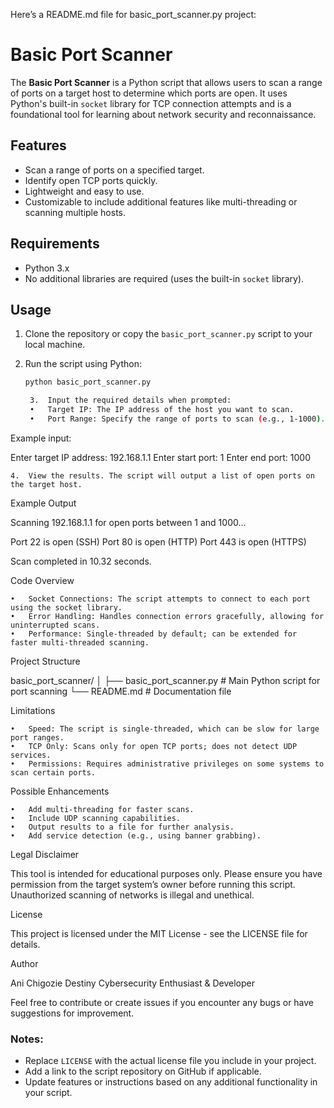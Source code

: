 Here’s a README.md file for basic_port_scanner.py project:

# Basic Port Scanner

The **Basic Port Scanner** is a Python script that allows users to scan a range of ports on a target host to determine which ports are open. It uses Python's built-in `socket` library for TCP connection attempts and is a foundational tool for learning about network security and reconnaissance.

## Features

- Scan a range of ports on a specified target.
- Identify open TCP ports quickly.
- Lightweight and easy to use.
- Customizable to include additional features like multi-threading or scanning multiple hosts.

## Requirements

- Python 3.x
- No additional libraries are required (uses the built-in `socket` library).

## Usage

1. Clone the repository or copy the `basic_port_scanner.py` script to your local machine.

2. Run the script using Python:
   ```bash
   python basic_port_scanner.py

	3.	Input the required details when prompted:
	•	Target IP: The IP address of the host you want to scan.
	•	Port Range: Specify the range of ports to scan (e.g., 1-1000).
Example input:

Enter target IP address: 192.168.1.1
Enter start port: 1
Enter end port: 1000


	4.	View the results. The script will output a list of open ports on the target host.

Example Output

Scanning 192.168.1.1 for open ports between 1 and 1000...

Port 22 is open (SSH)
Port 80 is open (HTTP)
Port 443 is open (HTTPS)

Scan completed in 10.32 seconds.

Code Overview

	•	Socket Connections: The script attempts to connect to each port using the socket library.
	•	Error Handling: Handles connection errors gracefully, allowing for uninterrupted scans.
	•	Performance: Single-threaded by default; can be extended for faster multi-threaded scanning.

Project Structure

basic_port_scanner/
│
├── basic_port_scanner.py   # Main Python script for port scanning
└── README.md               # Documentation file

Limitations

	•	Speed: The script is single-threaded, which can be slow for large port ranges.
	•	TCP Only: Scans only for open TCP ports; does not detect UDP services.
	•	Permissions: Requires administrative privileges on some systems to scan certain ports.

Possible Enhancements

	•	Add multi-threading for faster scans.
	•	Include UDP scanning capabilities.
	•	Output results to a file for further analysis.
	•	Add service detection (e.g., using banner grabbing).

Legal Disclaimer

This tool is intended for educational purposes only. Please ensure you have permission from the target system’s owner before running this script. Unauthorized scanning of networks is illegal and unethical.

License

This project is licensed under the MIT License - see the LICENSE file for details.

Author

Ani Chigozie Destiny
Cybersecurity Enthusiast & Developer

Feel free to contribute or create issues if you encounter any bugs or have suggestions for improvement.

### Notes:
- Replace `LICENSE` with the actual license file you include in your project.
- Add a link to the script repository on GitHub if applicable. 
- Update features or instructions based on any additional functionality in your script.